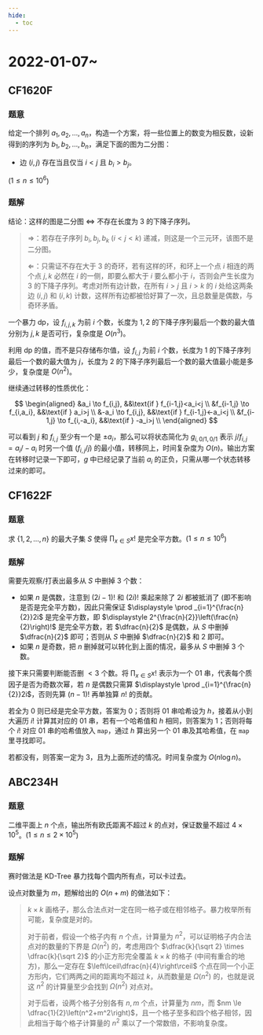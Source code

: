 ```yaml
---
hide:
  - toc
---
```


# 2022-01-07~

## **CF1620F**

### 题意

给定一个排列 $a_1,a_2,\ldots,a_n$，构造一个方案，将一些位置上的数变为相反数，设新得到的序列为 $b_1,b_2,\ldots,b_n$，满足下面的图为二分图：

- 边 $(i,j)$ 存在当且仅当 $i<j$ 且 $b_i > b_j$。

($1 \le n \le 10^6$)

### 题解

结论：这样的图是二分图 $\Leftrightarrow$ 不存在长度为 $3$ 的下降子序列。

> $\Rightarrow$：若存在子序列 $b_i,b_j,b_k$ ($i<j<k$) 递减，则这是一个三元环，该图不是二分图。
>
> $\Leftarrow$：只需证不存在大于 $3$ 的奇环，若有这样的环，和环上一个点 $i$ 相连的两个点 $j,k$ 必然在 $i$ 的一侧，即要么都大于 $i$ 要么都小于 $i$，否则会产生长度为 $3$ 的下降子序列。考虑对所有边计数，在所有 $i>j$ 且 $i>k$ 的 $i$ 处给这两条边 $(i,j)$ 和 $(i,k)$ 计数，这样所有边都被恰好算了一次，且总数量是偶数，与奇环矛盾。

一个暴力 dp，设 $f_{i,j,k}$ 为前 $i$ 个数，长度为 $1,2$ 的下降子序列最后一个数的最大值分别为 $j,k$ 是否可行，复杂度是 $O\left(n^3\right)$。

利用 dp 的值，而不是只存储布尔值，设 $f_{i,j}$ 为前 $i$ 个数，长度为 $1$ 的下降子序列最后一个数的最大值为 $j$，长度为 $2$ 的下降子序列最后一个数的最大值最小能是多少，复杂度是 $O\left(n^2\right)$。

继续通过转移的性质优化：

$$
\begin{aligned}
&a_i \to f_{i,j}, &&\text{if } f_{i-1,j}<a_i<j \\
&f_{i-1,j} \to f_{i,a_i}, &&\text{if } a_i>j \\
&-a_i \to f_{i,j}, &&\text{if } f_{i-1,j}<-a_i<j \\
&f_{i-1,j} \to f_{i,-a_i}, &&\text{if } -a_i>j \\
\end{aligned}
$$

可以看到 $j$ 和 $f_{i,j}$ 至少有一个是 $\pm a_i$，那么可以将状态简化为 $g_{i,0/1,0/1}$ 表示 $j/f_{i,j}=a_i/-a_i$ 时另一个值 ($f_{i,j}/j$) 的最小值，转移同上，时间复杂度为 $O(n)$。输出方案在转移时记录一下即可，$g$ 中已经记录了当前 $a_i$ 的正负，只需从哪一个状态转移过来的即可。

## **CF1622F**

### 题意

求 $\{1,2,\ldots,n\}$ 的最大子集 $S$ 使得 $\displaystyle \prod _{x \in S} x!$ 是完全平方数。($1 \le n \le 10^6$)

### 题解

需要先观察/打表出最多从 $S$ 中删掉 $3$ 个数：

- 如果 $n$ 是偶数，注意到 $(2i-1)!$ 和 $(2i)!$ 乘起来除了 $2i$ 都被抵消了 (即不影响是否是完全平方数)，因此只需保证 $\displaystyle \prod _{i=1}^{\frac{n}{2}}2i$ 是完全平方数，即 $\displaystyle 2^{\frac{n}{2}}\left(\frac{n}{2}\right)!$ 是完全平方数，若 $\dfrac{n}{2}$ 是偶数，从 $S$ 中删掉 $\dfrac{n}{2}$ 即可；否则从 $S$ 中删掉 $\dfrac{n}{2}$ 和 $2$ 即可。
- 如果 $n$ 是奇数，把 $n$ 删掉就可以转化到上面的情况，最多从 $S$ 中删掉 $3$ 个数。

接下来只需要判断能否删 $< 3$ 个数。将  $\displaystyle \prod _{x \in S} x!$ 表示为一个 $01$ 串，代表每个质因子是否为奇数次幂，若 $n$ 是偶数只需算 $\displaystyle \prod _{i=1}^{\frac{n}{2}}2i$，否则先算 $(n-1)!$ 再单独算 $n!$ 的贡献。

若全为 $0$ 则已经是完全平方数，答案为 $0$；否则将 $01$ 串哈希设为 $h$，接着从小到大遍历 $i!$ 计算其对应的 $01$ 串，若有一个哈希值和 $h$ 相同，则答案为 $1$；否则将每个 $i!$ 对应 $01$ 串的哈希值放入 `map`，通过 $h$ 算出另一个 $01$ 串及其哈希值，在 `map` 里寻找即可。

若都没有，则答案一定为 $3$，且为上面所述的情况。时间复杂度为 $O(n\log n)$。

## **ABC234H**

### 题意

二维平面上 $n$ 个点，输出所有欧氏距离不超过 $k$ 的点对，保证数量不超过 $4 \times 10^5$。($1 \le n \le 2 \times 10^5$)

### 题解

赛时做法是 KD-Tree 暴力找每个圆内所有点，可以卡过去。

设点对数量为 $m$，题解给出的 $O(n+m)$ 的做法如下：

> $k \times k$ 画格子，那么合法点对一定在同一格子或在相邻格子。暴力枚举所有可能，复杂度是对的。
>
> 对于前者，假设一个格子内有 $n$ 个点，计算量为 $n^2$，可以证明格子内合法点对的数量的下界是 $\Omega\left(n^2\right)$ 的，考虑用四个 $\dfrac{k}{\sqrt 2} \times \dfrac{k}{\sqrt 2}$ 的小正方形完全覆盖 $k \times k$ 的格子 (中间有重合的地方)，那么一定存在 $\left\lceil\dfrac{n}{4}\right\rceil$ 个点在同一个小正方形内，它们两两之间的距离均不超过 $k$，从而数量是 $\Omega\left(n^2\right)$ 的，也就是说这 $n^2$ 的计算量至少会找到 $\Omega\left(n^2\right)$ 对点对。
>
> 对于后者，设两个格子分别各有 $n,m$ 个点，计算量为 $nm$，而 $nm \le \dfrac{1}{2}\left(n^2+m^2\right)$，且一个格子至多和四个格子相邻，因此相当于每个格子计算量的 $n^2$ 乘以了一个常数倍，不影响复杂度。
